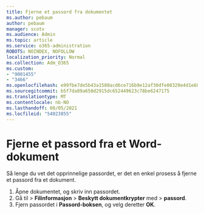 ```yaml
---
title: Fjerne et passord fra dokumentet
ms.author: pebaum
author: pebaum
manager: scotv
ms.audience: Admin
ms.topic: article
ms.service: o365-administration
ROBOTS: NOINDEX, NOFOLLOW
localization_priority: Normal
ms.collection: Adm_O365
ms.custom:
- "9001455"
- "3466"
ms.openlocfilehash: e99fbe7de5b43a1580acd6ce716b9e12af30dfe08329e4d1e68f843b11d577e2
ms.sourcegitcommit: b5f7da89a650d2915dc652449623c78be6247175
ms.translationtype: MT
ms.contentlocale: nb-NO
ms.lasthandoff: 08/05/2021
ms.locfileid: "54023855"
---
```

# <a name="remove-a-password-from-a-word-document"></a>Fjerne et passord fra et Word-dokument

Så lenge du vet det opprinnelige passordet, er det en enkel prosess å fjerne et passord fra et dokument.

1. Åpne dokumentet, og skriv inn passordet.
2. Gå til  >  **Filinformasjon**  >  **Beskytt dokumentkrypter** med  >  **passord**.
3. Fjern passordet i **Passord-boksen**, og velg deretter **OK**.
